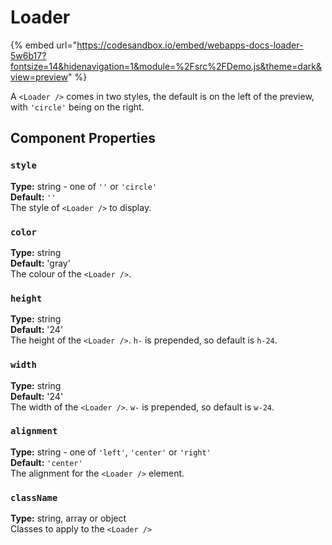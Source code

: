 # Loader

{% embed url="https://codesandbox.io/embed/webapps-docs-loader-5w6b17?fontsize=14&hidenavigation=1&module=%2Fsrc%2FDemo.js&theme=dark&view=preview" %}

A `<Loader />` comes in two styles, the default is on the left of the preview, with `'circle'` being on the right.

## Component Properties

### `style`

**Type:** string - one of `''` or `'circle'`\
**Default:** `''`\
The style of `<Loader />` to display.

### `color`

**Type:** string\
**Default:** 'gray'\
The colour of the `<Loader />`.

### `height`

**Type:** string\
**Default:** '24'\
The height of the `<Loader />`. `h-` is prepended, so default is `h-24`.

### `width`

**Type:** string\
**Default:** '24'\
The width of the `<Loader />`. `w-` is prepended, so default is `w-24`.

### `alignment`

**Type:** string - one of `'left'`, `'center'` or `'right'`\
**Default:** `'center'`\
The alignment for the `<Loader />` element.

### `className`

**Type:** string, array or object\
Classes to apply to the `<Loader />`
